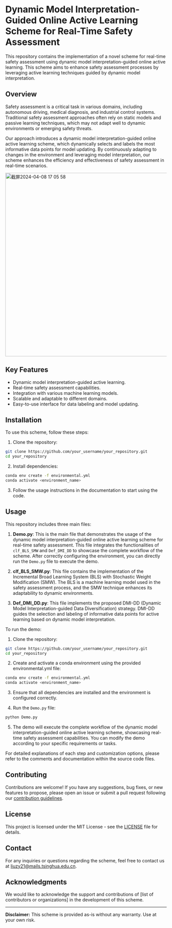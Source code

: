 # Dynamic Model Interpretation-Guided Online Active Learning Scheme for Real-Time Safety Assessment

This repository contains the implementation of a novel scheme for real-time safety assessment using dynamic model interpretation-guided online active learning. This scheme aims to enhance safety assessment processes by leveraging active learning techniques guided by dynamic model interpretation.

## Overview

Safety assessment is a critical task in various domains, including autonomous driving, medical diagnosis, and industrial control systems. Traditional safety assessment approaches often rely on static models and passive learning techniques, which may not adapt well to dynamic environments or emerging safety threats. 

Our approach introduces a dynamic model interpretation-guided online active learning scheme, which dynamically selects and labels the most informative data points for model updating. By continuously adapting to changes in the environment and leveraging model interpretation, our scheme enhances the efficiency and effectiveness of safety assessment in real-time scenarios.

<img width="573" alt="截屏2024-04-08 17 05 58" src="https://github.com/liuzy0708/DMI-LS-Demo/assets/130448346/5c5d20d6-ec74-4e00-962a-ef68af07f732">

## Key Features

- Dynamic model interpretation-guided active learning.
- Real-time safety assessment capabilities.
- Integration with various machine learning models.
- Scalable and adaptable to different domains.
- Easy-to-use interface for data labeling and model updating.

## Installation

To use this scheme, follow these steps:

1. Clone the repository:

```bash
git clone https://github.com/your_username/your_repository.git
cd your_repository
```

2. Install dependencies:

```bash
conda env create -f environmental.yml
conda activate <environment_name>
```

3. Follow the usage instructions in the documentation to start using the code.

## Usage

This repository includes three main files:

1. **Demo.py**: This is the main file that demonstrates the usage of the dynamic model interpretation-guided online active learning scheme for real-time safety assessment. This file integrates the functionalities of `clf_BLS_SMW` and `Def_DMI_DD` to showcase the complete workflow of the scheme. After correctly configuring the environment, you can directly run the `Demo.py` file to execute the demo.

2. **clf_BLS_SMW.py**: This file contains the implementation of the Incremental Broad Learning System (BLS) with Stochastic Weight Modification (SMW). The BLS is a machine learning model used in the safety assessment process, and the SMW technique enhances its adaptability to dynamic environments.

3. **Def_DMI_DD.py**: This file implements the proposed DMI-DD (Dynamic Model Interpretation-guided Data Diversification) strategy. DMI-DD guides the selection and labeling of informative data points for active learning based on dynamic model interpretation.

To run the demo:

1. Clone the repository:

```bash
git clone https://github.com/your_username/your_repository.git
cd your_repository
```

2. Create and activate a conda environment using the provided environmental.yml file:

```bash
conda env create -f environmental.yml
conda activate <environment_name>
```

3. Ensure that all dependencies are installed and the environment is configured correctly.

4. Run the `Demo.py` file:

```bash
python Demo.py
```

5. The demo will execute the complete workflow of the dynamic model interpretation-guided online active learning scheme, showcasing real-time safety assessment capabilities. You can modify the demo according to your specific requirements or tasks.

For detailed explanations of each step and customization options, please refer to the comments and documentation within the source code files.

## Contributing

Contributions are welcome! If you have any suggestions, bug fixes, or new features to propose, please open an issue or submit a pull request following our [contribution guidelines](CONTRIBUTING.md).

## License

This project is licensed under the MIT License - see the [LICENSE](LICENSE) file for details.

## Contact

For any inquiries or questions regarding the scheme, feel free to contact us at [liuzy21@mails.tsinghua.edu.cn](mailto:liuzy21@mails.tsinghua.edu.cn).

## Acknowledgments

We would like to acknowledge the support and contributions of [list of contributors or organizations] in the development of this scheme.

---

**Disclaimer:** This scheme is provided as-is without any warranty. Use at your own risk.
